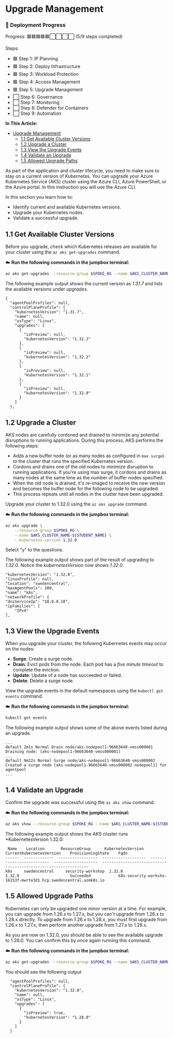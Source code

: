 # Upgrade Management

### 🚀 Deployment Progress

Progress: 🟩🟩🟩🟩🟩⬜⬜⬜⬜ (5/9 steps completed)

Steps:
- 🟩 Step 1: IP Planning
- 🟩 Step 2: Deploy Infrastructure
- 🟩 Step 3: Workload Protection
- 🟩 Step 4: Access Management
- 🟩 Step 5: Upgrade Management
- ⬜ Step 6: Governance
- ⬜ Step 7: Monitoring
- ⬜ Step 8: Defender for Containers
- ⬜ Step 9: Automation

**In This Article:**

- [Upgrade Management](#upgrade-management)
  - [1.1 Get Available Cluster Versions](#11-get-available-cluster-versions)
  - [1.2 Upgrade a Cluster](#12-upgrade-a-cluster)
  - [1.3 View the Upgrade Events](#13-view-the-upgrade-events)
  - [1.4 Validate an Upgrade](#14-validate-an-upgrade)
  - [1.5 Allowed Upgrade Paths](#15-allowed-upgrade-paths)


As part of the application and cluster lifecycle, you need to make sure to stay on a current version of Kubernetes. You can upgrade your Azure Kubernetes Service (AKS) cluster using the Azure CLI, Azure PowerShell, or the Azure portal. In this instruction you will use the Azure CLI.

In this section you learn how to:

* Identify current and available Kubernetes versions.
* Upgrade your Kubernetes nodes.
* Validate a successful upgrade.


## 1.1 Get Available Cluster Versions

Before you upgrade, check which Kubernetes releases are available for your cluster using the ````az aks get-upgrades```` command.

:cloud: **Run the following commands in the jumpbox terminal:**

````bash
az aks get-upgrades --resource-group $SPOKE_RG --name $AKS_CLUSTER_NAME-${STUDENT_NAME}
````

The following example output shows the current version as *1.31.7* and lists the available versions under *upgrades*.

````output
{
  "agentPoolProfiles": null,
  "controlPlaneProfile": {
    "kubernetesVersion": "1.31.7",
    "name": null,
    "osType": "Linux",
    "upgrades": [
      {
        "isPreview": null,
        "kubernetesVersion": "1.32.3"
      },
      {
        "isPreview": null,
        "kubernetesVersion": "1.32.2"
      },
      {
        "isPreview": null,
        "kubernetesVersion": "1.32.1"
      },
      {
        "isPreview": null,
        "kubernetesVersion": "1.32.0"
      }
    ]
  },
````


## 1.2 Upgrade a Cluster

AKS nodes are carefully cordoned and drained to minimize any potential disruptions to running applications. During this process, AKS performs the following steps:

* Adds a new buffer node (or as many nodes as configured in ````max surge````) to the cluster that runs the specified Kubernetes version.
* Cordons and drains one of the old nodes to minimize disruption to running applications. If you're using max surge, it cordons and drains as many nodes at the same time as the number of buffer nodes specified.
* When the old node is drained, it's re-imaged to receive the new version and becomes the buffer node for the following node to be upgraded.
* This process repeats until all nodes in the cluster have been upgraded.


Upgrade your cluster to 1.32.0 using the ````az aks upgrade```` command.

:cloud: **Run the following commands in the jumpbox terminal:**

````bash
az aks upgrade \
    --resource-group $SPOKE_RG \
    --name $AKS_CLUSTER_NAME-${STUDENT_NAME} \
    --kubernetes-version 1.32.0
````

Select "y" to the questions.


The following example output shows part of the result of upgrading to *1.32.0*. Notice the *kubernetesVersion* now shows *1.32.0*. 

````
"kubernetesVersion": "1.32.0",
"linuxProfile": null,
"location": "swedencentral",
"maxAgentPools": 100,
"name": "k8s",
"networkProfile": {
"dnsServiceIp": "10.0.0.10",
"ipFamilies": [
    "IPv4"
],
````


## 1.3 View the Upgrade Events

When you upgrade your cluster, the following Kubernetes events may occur on the nodes:
 * **Surge**: Create a surge node.
 * **Drain**: Evict pods from the node. Each pod has a *five minute timeout* to complete the eviction.
 * **Update**: Update of a node has succeeded or failed.
 * **Delete**: Delete a surge node.

View the upgrade events in the default namespaces using the `kubectl get events` command.

:cloud: **Run the following commands in the jumpbox terminal:**

````bash
kubectl get events 
````

The following example output shows some of the above events listed during an upgrade.

````output
...
default 2m1s Normal Drain node/aks-nodepool1-96663640-vmss000001 Draining node: [aks-nodepool1-96663640-vmss000001]
...
default 9m22s Normal Surge node/aks-nodepool1-96663640-vmss000002 Created a surge node [aks-nodepool1-96663640-vmss000002 nodepool1] for agentpool 
...
````



## 1.4 Validate an Upgrade

Confirm the upgrade was successful using the ````az aks show```` command.

:cloud: **Run the following commands in the jumpbox terminal:**

````bash
az aks show --resource-group $SPOKE_RG --name $AKS_CLUSTER_NAME-${STUDENT_NAME} --output table
````

The following example output shows the AKS cluster runs *KubernetesVersion 1.32.0:

````output
 Name    Location       ResourceGroup      KubernetesVersion    CurrentKubernetesVersion    ProvisioningState    Fqdn
------  -------------  -----------------  -------------------  --------------------------  -------------------  ----------------------------------------------------------------
k8s     swedencentral     security-workshop  1.32.0               1.32.0                      Succeeded            k8s-security-worksho-16153f-mwrte3d1.hcp.swedencentral.azmk8s.io
````

## 1.5 Allowed Upgrade Paths
Kubernetes can only be upgraded one minor version at a time. For example, you can upgrade from 1.26.x to 1.27.x, but you can't upgrade from 1.26.x to 1.28.x directly. To upgrade from 1.26.x to 1.28.x, you must first upgrade from 1.26.x to 1.27.x, then perform another upgrade from 1.27.x to 1.28.x.

As you are now on 1.32.0, you should be able to see the available upgrade to 1.28.0. You can confirm this by once again running this command:

:cloud: **Run the following commands in the jumpbox terminal:**

````bash
az aks get-upgrades --resource-group $SPOKE_RG --name $AKS_CLUSTER_NAME-${STUDENT_NAME}
````

You should see the following output

````
  "agentPoolProfiles": null,
  "controlPlaneProfile": {
    "kubernetesVersion": "1.32.0",
    "name": null,
    "osType": "Linux",
    "upgrades": [
      {
        "isPreview": true,
        "kubernetesVersion": "1.28.0"
      }
    ]
  }
````